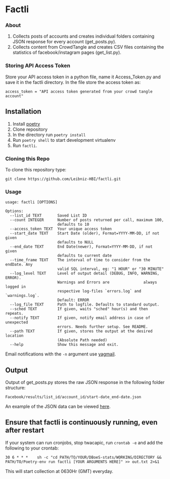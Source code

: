 # Factli

### About

1. Collects posts of accounts and creates individual folders containing JSON response for every account (get_posts.py). 
2. Collects content from CrowdTangle and creates CSV files containing the statistics of facebook/instagram pages (get_list.py). 

### Storing API Access Token 

Store your API access token in a python file, name it Access_Token.py and save it in the factli directory.
In the file store the access token as:
```
access_token = "API access token generated from your crowd tangle account"
```
## Installation
1. Install [poetry](https://python-poetry.org/docs/#installation)
2. Clone repository
3. In the directory run `poetry install`
4. Run `poetry shell` to start development virtualenv
5. Run `factli`.

### Cloning this Repo

To clone this repository type:

```
git clone https://github.com/Leibniz-HBI/factli.git
```
### Usage
```
usage: factli [OPTIONS]

Options:
  --list_id TEXT       Saved List ID
  --count INTEGER      Number of posts returned per call, maximum 100,
                       defaults to 10
  --access_token TEXT  Your unique access token
  --start_date TEXT    Start Date (older), Format=YYYY-MM-DD, if not given
                       defaults to NULL
  --end_date TEXT      End Date(newer), Format=YYYY-MM-DD, if not given
                       defaults to current date
  --time_frame TEXT    The interval of time to consider from the endDate. Any
                       valid SQL interval, eg: "1 HOUR" or "30 MINUTE"
  --log_level TEXT     Level of output detail (DEBUG, INFO, WARNING, ERROR).
                       Warnings and Errors are               always logged in
                       respective log-files `errors.log` and `warnings.log`.
                       Default: ERROR
  --log_file TEXT      Path to logfile. Defaults to standard output.
  --sched TEXT         If given, waits "sched" hour(s) and then repeats.
  --notify TEXT        If given, notify email address in case of unexpected
                       errors. Needs further setup. See README.
  --path TEXT          If given, stores the output at the desired location
                       (Absolute Path needed)
  --help               Show this message and exit.
```
Email notifications with the `-n` argument use [yagmail](https://pypi.org/project/yagmail/).
## Output

Output of get_posts.py stores the raw JSON response in the following folder structure:


`Facebook/results/list_id/account_id/start-date_end-date.json`

An example of the JSON data can be viewed [here](https://github.com/CrowdTangle/API/wiki/Posts).

## Ensure that factli is continuously running, even after restart
If your system can run cronjobs, stop twacapic, run `crontab -e` and add the following to your crontab:

```cron
30 6 * * *    sh -c "cd PATH/TO/YOUR/DBoeS-stats/WORKING/DIRECTORY && PATH/TO/Poetry-env run factli [YOUR ARGUMENTS HERE]" >> out.txt 2>&1
```

This will start collection at 0630Hr (GMT) everyday. 

